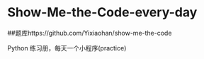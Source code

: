 # Show-Me-the-Code-every-day
##题库https://github.com/Yixiaohan/show-me-the-code


Python 练习册，每天一个小程序(practice)
